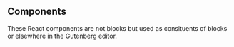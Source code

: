 ## Components

These React components are not blocks but used as consituents of blocks or elsewhere in the Gutenberg editor.